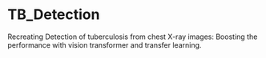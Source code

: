 # TB_Detection
Recreating Detection of tuberculosis from chest X-ray images: Boosting the  performance with vision transformer and transfer learning.
